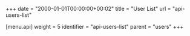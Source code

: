 +++
date = "2000-01-01T00:00:00+00:02"
title = "User List"
url = "api-users-list"

[menu.api]
  weight = 5
  identifier = "api-users-list"
  parent = "users"
+++

